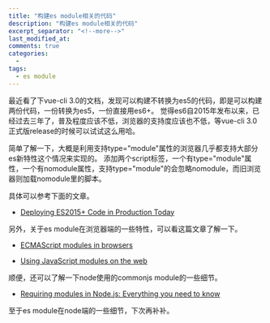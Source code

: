```yaml
---
title: "构建es module相关的代码"
description: "构建es module相关的代码"
excerpt_separator: "<!--more-->"
last_modified_at: 
comments: true
categories:
  -
tags:
  - es module
---
```


最近看了下vue-cli 3.0的文档，发现可以构建不转换为es5的代码，即是可以构建两份代码，一份转换为es5，一份直接用es6+。
觉得es6自2015年发布以来，已经过去三年了，普及程度应该不低，浏览器的支持度应该也不低，等vue-cli 3.0正式版release的时候可以试试这么用哈。

简单了解一下，大概是利用支持type="module"属性的浏览器几乎都支持大部分es新特性这个情况来实现的。
添加两个script标签，一个有type="module"属性，一个有nomodule属性，支持type="module"的会忽略nomodule，而旧浏览器则加载nomodule里的脚本。

具体可以参考下面的文章。

* <site><a target="_blank" href="https://philipwalton.com/articles/deploying-es2015-code-in-production-today/">Deploying ES2015+ Code in Production Today</a></site>

另外，关于es module在浏览器端的一些特性，可以看这篇文章了解一下。

* <site><a target="_blank" href="https://jakearchibald.com/2017/es-modules-in-browsers/">ECMAScript modules in browsers</a></site>

* <site><a target="_blank" href="https://developers.google.com/web/fundamentals/primers/modules">Using JavaScript modules on the web</a></site>


顺便，还可以了解一下node使用的commonjs module的一些细节。

* <site><a target="_blank" href="https://medium.freecodecamp.org/requiring-modules-in-node-js-everything-you-need-to-know-e7fbd119be8">Requiring modules in Node.js: Everything you need to know</a></site>

至于es module在node端的一些细节，下次再补补。
